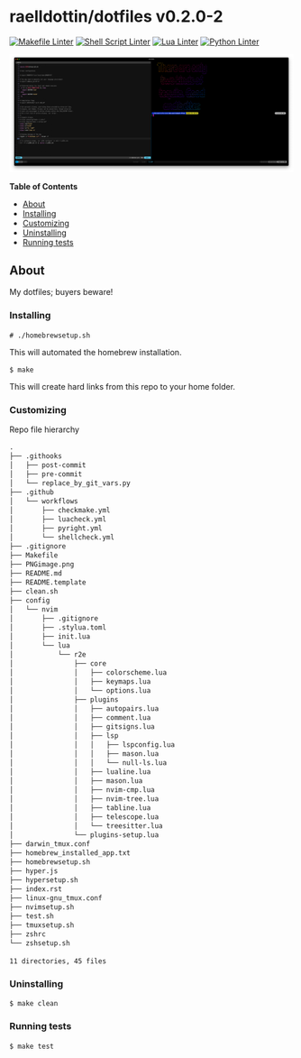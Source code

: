 <!---
This file is auto-generate by a github hook please modify README.template if you don't want to loose your work
-->
# raelldottin/dotfiles v0.2.0-2
[![Makefile Linter](https://github.com/raelldottin/dotfiles/actions/workflows/checkmake.yml/badge.svg)](https://github.com/raelldottin/dotfiles/actions/workflows/checkmake.yml)
[![Shell Script Linter](https://github.com/raelldottin/dotfiles/actions/workflows/shellcheck.yml/badge.svg)](https://github.com/raelldottin/dotfiles/actions/workflows/shellcheck.yml)
[![Lua Linter](https://github.com/raelldottin/dotfiles/actions/workflows/luacheck.yml/badge.svg)](https://github.com/raelldottin/dotfiles/actions/workflows/luacheck.yml)
[![Python Linter](https://github.com/raelldottin/dotfiles/actions/workflows/pyright.yml/badge.svg)](https://github.com/raelldottin/dotfiles/actions/workflows/pyright.yml)

[![ v0.2.0-2 ](https://github.com/raelldottin/dotfiles/blob/main/PNGimage.png)](https://github.com/raelldottin/dotfiles/blob/main/PNGimage.png)

**Table of Contents**

<!-- toc -->

- [About](#about)
- [Installing](#installing)
- [Customizing](#customizing)
- [Uninstalling](#uninstalling)
- [Running tests](#running-tests)

<!-- tocstop -->

## About

My dotfiles; buyers beware!

### Installing
```
# ./homebrewsetup.sh
```

This will automated the homebrew installation.

```
$ make
```

This will create hard links from this repo to your home folder.

### Customizing

Repo file hierarchy

```
.
├── .githooks
│   ├── post-commit
│   ├── pre-commit
│   └── replace_by_git_vars.py
├── .github
│   └── workflows
│       ├── checkmake.yml
│       ├── luacheck.yml
│       ├── pyright.yml
│       └── shellcheck.yml
├── .gitignore
├── Makefile
├── PNGimage.png
├── README.md
├── README.template
├── clean.sh
├── config
│   └── nvim
│       ├── .gitignore
│       ├── .stylua.toml
│       ├── init.lua
│       └── lua
│           └── r2e
│               ├── core
│               │   ├── colorscheme.lua
│               │   ├── keymaps.lua
│               │   └── options.lua
│               ├── plugins
│               │   ├── autopairs.lua
│               │   ├── comment.lua
│               │   ├── gitsigns.lua
│               │   ├── lsp
│               │   │   ├── lspconfig.lua
│               │   │   ├── mason.lua
│               │   │   └── null-ls.lua
│               │   ├── lualine.lua
│               │   ├── mason.lua
│               │   ├── nvim-cmp.lua
│               │   ├── nvim-tree.lua
│               │   ├── tabline.lua
│               │   ├── telescope.lua
│               │   └── treesitter.lua
│               └── plugins-setup.lua
├── darwin_tmux.conf
├── homebrew_installed_app.txt
├── homebrewsetup.sh
├── hyper.js
├── hypersetup.sh
├── index.rst
├── linux-gnu_tmux.conf
├── nvimsetup.sh
├── test.sh
├── tmuxsetup.sh
├── zshrc
└── zshsetup.sh

11 directories, 45 files
```

### Uninstalling

```
$ make clean
```

### Running tests

```
$ make test
```
